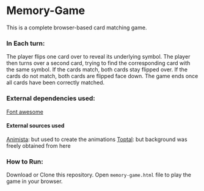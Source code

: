 # Memory-Game
This is a complete browser-based card matching game.

### In Each turn:
The player flips one card over to reveal its underlying symbol.
The player then turns over a second card, trying to find the corresponding card with the same symbol.
If the cards match, both cards stay flipped over.
If the cards do not match, both cards are flipped face down.
The game ends once all cards have been correctly matched.

### External dependencies used:
[Font awesome](https://fontawesome.com/)

  #### External sources used
  [Animista](http://animista.net/): but used to create the animations
  [Toptal](https://www.toptal.com/designers/subtlepatterns/): but background was freely obtained from here

### How to Run:
Download or Clone this repository.
Open `memory-game.html` file to play the game in your browser.
